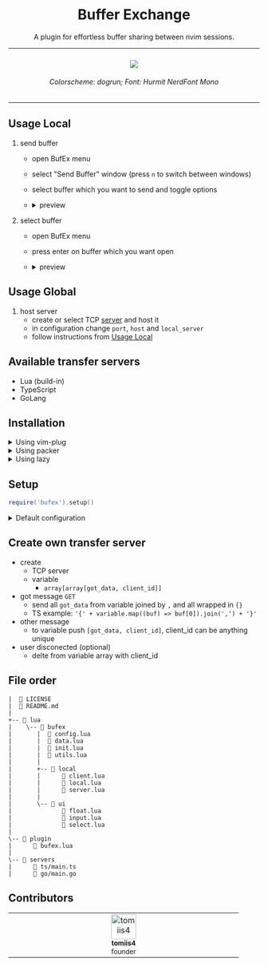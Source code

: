 <h1 align='center'>
    Buffer Exchange
</h1>

<p align='center'>
    A plugin for effortless buffer sharing between nvim sessions. 
</p>


<hr>

<h3 align='center'> <img src='https://media.discordapp.net/attachments/772927831441014847/1134530149480681472/image.png?ex=66a3d58a&is=66a2840a&hm=247683ba2c1f6e4f1a244f0fad75fe79e2c2e620c8edc1796fb17fbe21b46805&=&format=webp&quality=lossless&width=1322&height=662'> </h3>
<h6 align='center'> Colorscheme: dogrun; Font: Hurmit NerdFont Mono </h6>

<hr>


## Usage Local
1. send buffer
    - open BufEx menu
    - select "Send Buffer" window (press `n` to switch between windows)
    - select buffer which you want to send and toggle options
    - <details>
        <summary> preview </summary>
        
        ![send-buffer](https://github.com/tomiis4/BufEx.nvim/assets/87276646/ed2c7b18-f870-4b06-8986-4dd986dbd5a4)
    </details>

2. select buffer
    - open BufEx menu
    - press enter on buffer which you want open
    - <details>
        <summary> preview </summary>
        
        ![select-buffer](https://github.com/tomiis4/BufEx.nvim/assets/87276646/9dca69b4-b4ee-4e55-b8d5-e033b88c9b30)
    </details>


## Usage Global
1. host server
    - create or select TCP [server](https://github.com/tomiis4/BufEx.nvim/tree/main/servers) and host it
    - in configuration change `port`, `host` and `local_server`
    - follow instructions from [Usage Local](#usage-local)


## Available transfer servers
- Lua (build-in)
- TypeScript
- GoLang

## Installation

<details>
<summary> Using vim-plug </summary>

```vim
Plug 'tomiis4/BufEx.nvim'
```

</details>

<details>
<summary> Using packer </summary>

```lua
use 'tomiis4/BufEx.nvim'
```

</details>

<details>
<summary> Using lazy </summary>

```lua
{
    'tomiis4/BufEx.nvim',
    dependencies = {
        'nvim-tree/nvim-web-devicons', -- optional
    },
    lazy = true,
    config = function()
        require('bufex').setup({
            -- config
        })
    end
},
```

</details>


## Setup

```lua
require('bufex').setup()
```

<details>
<summary> Default configuration </summary>

```lua
require('hypersonic').setup({
    transfer = {
        ---@type string|nil nil = name will be random selected
        name = nil,

        ---@type string|nil password will need to be entered each time
        password = nil,
        opts = {
            allow_edit = true,
            allow_save = false, -- NOTE: WIP

            ---@type 'always'|'never'
            need_password = 'always',
            server = {
                local_server = true,
                port = 4200,
                host = '127.0.0.1',
            }
        }
    },
    float = {
        ---@type 'none'|'single'|'double'|'rounded'|'solid'|'shadow'|table
        border = 'rounded',

        ---@type number background blur: 0-100 
        winblend = 0,

        ---@type boolean allow nvim-web-devicons
        icons = true,
        keymap = {
            next_window = 'n',
            quit = 'q',
            opts = {
                toggle_save = 'S',
                toggle_edit = 'E',
                toggle_password = 'P',
                continue = 'C',
            }
        }
    }
})
```

</details>


## Create own transfer server
- create 
    - TCP server
    - variable
        - `array[array[got_data, client_id]]`
- got message `GET`
    - send all `got_data` from variable joined by `,` and all wrapped in `{}`
    - TS example: `'{' + variable.map((buf) => buf[0]).join(',') + '}'`
- other message
    - to variable push `[got_data, client_id]`, client\_id can be anything unique
- user disconected (optional)
    - delte from variable array with client\_id


## File order
```
|  📄 LICENSE
|  📄 README.md
|
+-- 📁 lua
|    \-- 📁 bufex
|       |  📄 config.lua
|       |  📄 data.lua
|       |  📄 init.lua
|       |  📄 utils.lua
|       |
|       +-- 📁 local
|       |      📄 client.lua
|       |      📄 local.lua
|       |      📄 server.lua
|       |
|       \-- 📁 ui
|              📄 float.lua
|              📄 input.lua
|              📄 select.lua
|
\-- 📁 plugin
|      📄 bufex.lua
|
\-- 📁 servers
|      📄 ts/main.ts
|      📄 go/main.go
```


## Contributors

<table>
    <tbody>
        <tr>
            <td align='center' valign='top' width='14.28%'>
                <a href='https://github.com/tomiis4'>
                <img src='https://avatars.githubusercontent.com/u/87276646?v=4' width='50px;' alt='tomiis4'/><br />
                <sub><b> tomiis4 </b></sub><br />
                <sup> founder </sup>
                </a><br/>
            </td>
        </tr>
    </tbody>
</table>
